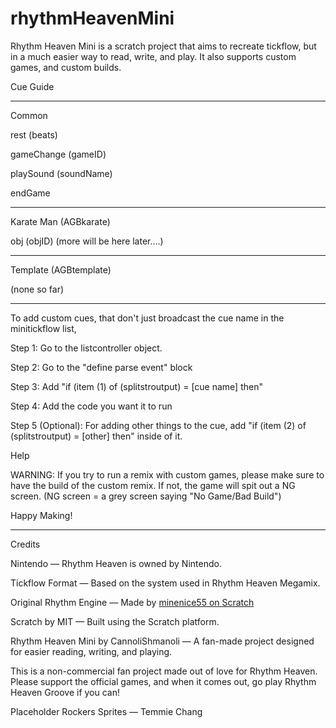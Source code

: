 # rhythmHeavenMini
Rhythm Heaven Mini is a scratch project that aims to recreate tickflow, but in a much easier way to read, write, and play.
It also supports custom games, and custom builds.





Cue Guide 

------------

Common 



rest (beats)

gameChange (gameID)

playSound (soundName)

endGame


------------

Karate Man (AGBkarate)




obj (objID)
(more will be here later….)


------------

Template (AGBtemplate)



(none so far)


------------

To add custom cues, that don't just broadcast the cue name in the minitickflow list, 

Step 1: Go to the listcontroller object.

Step 2: Go to the "define parse event" block

Step 3: Add "if (item (1) of (splitstroutput) = [cue name] then"

Step 4: Add the code you want it to run


Step 5 (Optional): For adding other things to the cue, add "if (item (2) of (splitstroutput) = [other] then" inside of it.



 Help 

 

WARNING: If you try to run a remix with custom games, please make sure to have the build of the custom remix. If not, the game will spit out a NG screen.
(NG screen = a grey screen saying "No Game/Bad Build")


Happy Making!




  --------



   Credits

   Nintendo — Rhythm Heaven is owned by Nintendo.

   Tickflow Format — Based on the system used in Rhythm Heaven Megamix.

   Original Rhythm Engine — Made by [minenice55 on Scratch](https://scratch.mit.edu/users/minenice55/)

   Scratch by MIT — Built using the Scratch platform.

   Rhythm Heaven Mini by CannoliShmanoli — A fan-made project designed for easier reading, writing, and playing.

   This is a non-commercial fan project made out of love for Rhythm Heaven. Please support the official games, and when it comes out, go play Rhythm Heaven Groove if you can!
    
   Placeholder Rockers Sprites — Temmie Chang
